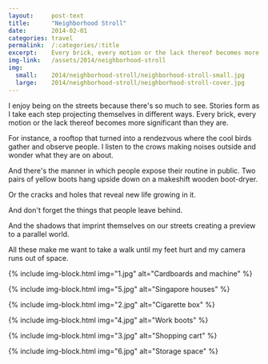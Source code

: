 ```yaml
---
layout:     post-text
title:      "Neighborhood Stroll"
date:       2014-02-01
categories: travel
permalink:  /:categories/:title
excerpt:    Every brick, every motion or the lack thereof becomes more significant than they are.
img-link:   /assets/2014/neighborhood-stroll
img:
  small:    2014/neighborhood-stroll/neighborhood-stroll-small.jpg
  large:    2014/neighborhood-stroll/neighborhood-stroll-cover.jpg
---
```

I enjoy being on the streets because there's so much to see. Stories form as I take each step projecting themselves in different ways. Every brick, every motion or the lack thereof becomes more significant than they are.

For instance, a rooftop that turned into a rendezvous where the cool birds gather and observe people. I listen to the crows making noises outside and wonder what they are on about.

And there's the manner in which people expose their routine in public. Two pairs of yellow boots hang upside down on a makeshift wooden boot-dryer.

Or the cracks and holes that reveal new life growing in it.

And don't forget the things that people leave behind.

And the shadows that imprint themselves on our streets creating a preview to a parallel world.

All these make me want to take a walk until my feet hurt and my camera runs out of space.

{% include img-block.html img="1.jpg" alt="Cardboards and machine" %}

{% include img-block.html img="5.jpg" alt="Singapore houses" %}

{% include img-block.html img="2.jpg" alt="Cigarette box" %}

{% include img-block.html img="4.jpg" alt="Work boots" %}

{% include img-block.html img="3.jpg" alt="Shopping cart" %}

{% include img-block.html img="6.jpg" alt="Storage space" %}
